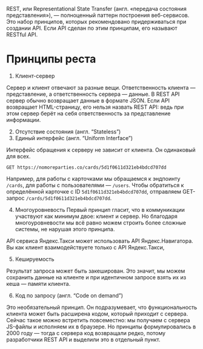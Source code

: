   
REST, или Representational State Transfer (англ. «передача состояния представления»), — полноценный паттерн построения веб-сервисов. Это набор принципов, которых рекомендовано придерживаться при создании API. Если API сделан по этим принципам, его называют RESTful API.



# Принципы реста

1. Клиент-сервер

Сервер и клиент отвечают за разные вещи. Ответственность клиента — представление, а ответственность сервера — данные. В REST API сервер обычно возвращает данные в формате JSON. Если API возвращает HTML-страницу, его нельзя назвать REST API: ведь при этом сервер берёт на себя ответственность за представление информации.

2. Отсутствие состояния (англ. “Stateless”)
3.  Единый интерфейс (англ. “Uniform Interface”)

Интерфейс обращения к серверу не зависит от клиента. Он одинаковый для всех.

```
GET https://nomoreparties.co/cards/5d1f0611d321eb4bdcd707dd 
```

Например, для работы с карточками мы обращаемся к эндпоинту `/cards`, для работы с пользователями — `/users`. Чтобы обратиться к определённой карточке с ID `5d1f0611d321eb4bdcd707dd`, отправляем GET-запрос `/cards/5d1f0611d321eb4bdcd707dd`.

 4. Многоуровневость
Первый принцип гласит, что в коммуникации участвуют как минимум двое: клиент и сервер. Но благодаря многоуровневости мы всё равно можем строить более сложные системы, не нарушая этого принципа.

API сервиса Яндекс.Такси может использовать API Яндекс.Навигатора. Вы как клиент взаимодействуете только с API Яндекс.Такси,

   5. Кешируемость

Результат запроса может быть закеширован. Это значит, мы можем сохранить данные на клиенте и при идентичном запросе взять их из кеша — памяти клиента.

  6. Код по запросу (англ. “Code on demand”)

Это необязательный принцип. Он подразумевает, что функциональность клиента может быть расширена кодом, который приходит с сервера. Сейчас такое можно встретить повсеместно: мы получаем с сервера JS-файлы и исполняем их в браузере. Но принципы формулировались в 2000 году — тогда с сервера код возвращали редко, потому разработчики REST API и выделили это в отдельный пункт.
